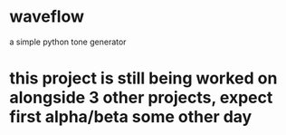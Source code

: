 # waveflow
a simple python tone generator

# this project is still being worked on alongside 3 other projects, expect first alpha/beta some other day
